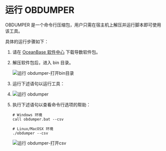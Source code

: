 运行 OBDUMPER 
================================

OBDUMPER 是一个命令行压缩包，用户只需在宿主机上解压并运行脚本即可使用该工具。

具体的运行步骤如下：

1. 请在 [OceanBase 软件中心](https://www.oceanbase.com/softwareCenter/community) 下载导数软件包。

   

2. 解压软件包后，进入 bin 目录。

   ![运行 obdumper-打开bin目录](https://help-static-aliyun-doc.aliyuncs.com/assets/img/zh-CN/4991411561/p406855.png)
   

3. 运行下述语句以运行工具：

   

4. ![运行 obdumper](https://help-static-aliyun-doc.aliyuncs.com/assets/img/zh-CN/4991411561/p406856.png)

5. 执行下述语句以查看命令行选项的帮助：

   ```shell
   # Windows 环境
   call obdumper.bat --csv
   
   # Linux/MacOSX 环境 
   ./obdumper --csv
   ```

   

   ![运行 obdumper-打开csv](https://help-static-aliyun-doc.aliyuncs.com/assets/img/zh-CN/4991411561/p406857.png)

   



